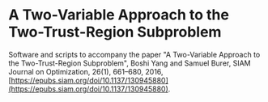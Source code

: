 A Two-Variable Approach to the Two-Trust-Region Subproblem
==========================================================

Software and scripts to accompany the paper "A Two-Variable Approach
to the Two-Trust-Region Subproblem", Boshi Yang and Samuel Burer, SIAM Journal on Optimization, 26(1), 661–680, 2016, [https://epubs.siam.org/doi/10.1137/130945880](https://epubs.siam.org/doi/10.1137/130945880).

